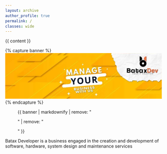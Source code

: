 ```yaml
---
layout: archive
author_profile: true
permalink: /
classes: wide
---
```


{{ content }}

{% capture banner %}
  [![Foo](/assets/images/banner.jpg)](/services)
{% endcapture %}

<figure>
  {{ banner | markdownify | remove: "<p>" | remove: "</p>" }}
</figure>

Batax Developer is a business engaged in the creation and development of software, hardware, system design and maintenance services


